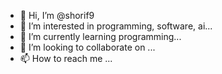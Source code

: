 - 👋 Hi, I’m @shorif9
- 👀 I’m interested in programming, software, ai...
- 🌱 I’m currently learning programming...
- 💞️ I’m looking to collaborate on ...
- 📫 How to reach me ...

<!---
shorif9/shorif9 is a ✨ special ✨ repository because its `README.md` (this file) appears on your GitHub profile.
You can click the Preview link to take a look at your changes.
--->
